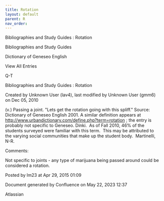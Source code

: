 ```yaml
---
title: Rotation
layout: default
parent: R
nav_order:
---
```


Bibliographies and Study Guides : Rotation

Bibliographies and Study Guides

Dictionary of Geneseo English

View All Entries

Q-T

Bibliographies and Study Guides : Rotation

Created by  Unknown User (lav4), last modified by  Unknown User (gmm6) on Dec 05, 2010

(v.) Passing a joint. &quot;Lets get the rotation going with this spliff.&quot; Source: Dictionary of Geneseo English 2001. A similar definition appears at http://www.urbandictionary.com/define.php?term=rotation ; the entry is probably not specific to Geneseo. Dinki.  As of Fall 2010, 46% of the students surveyed were familiar with this term.  This may be attributed to the varying social communities that make up the student body.  Martinelli, N-R.

Comments:

Not specific to joints - any type of marijuana being passed around could be considered a rotation.

Posted by lm23 at Apr 29, 2015 01:09

Document generated by Confluence on May 22, 2023 12:37

Atlassian
